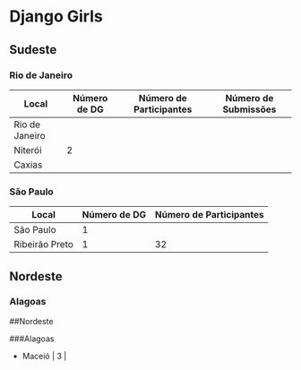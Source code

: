 Django Girls
================

## Sudeste

### Rio de Janeiro

Local | Número de DG | Número de Participantes | Número de Submissões
--- | --- | --- | ---
Rio de Janeiro | 
Niterói | 2 | 
Caxias | 

### São Paulo

Local | Número de DG | Número de Participantes
--- | --- | --- 
São Paulo | 1 |
Ribeirão Preto | 1 | 32

<!--
## Norte

### Acre
### Amapá
### Amazonas
### Pará
### Rondônia
### Roraima
### Tocantins


## Centro-oeste

### Distrito Federal
### Goiás
### Mato Grosso
### Mato Grosso do Sul
-->

## Nordeste

### Alagoas

##Nordeste

###Alagoas
- Maceió | 3 |

<!-- ###Bahia
###Ceará
###Maranhão
###Paraíba
###Pernambuco
###Piauí
###Rio Grande do Norte 
###Sergipe


##Sul

###Paraná
###Rio Grande do Sul
###Santa Catarina -->

